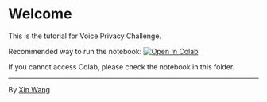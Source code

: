 # Welcome

This is the tutorial for Voice Privacy Challenge.

Recommended way to run the notebook: [![Open In Colab](https://colab.research.google.com/assets/colab-badge.svg)](https://colab.research.google.com/drive/1_zRL_f9iyDvl_5Y2Rdakg0hYAl_5Rgyq?usp=sharing)

If you cannot access Colab, please check the notebook in this folder.

---
By [Xin Wang](https://github.com/TonyWangX/TonyWangX.github.io)